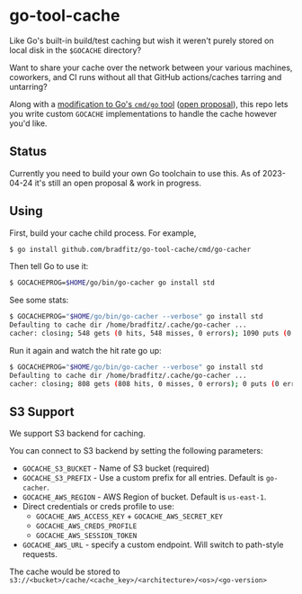 # go-tool-cache

Like Go's built-in build/test caching but wish it weren't purely stored on local disk in the `$GOCACHE` directory?

Want to share your cache over the network between your various machines, coworkers, and CI runs without all that GitHub actions/caches tarring and untarring?

Along with a [modification to Go's `cmd/go` tool](https://go-review.googlesource.com/c/go/+/486715) ([open proposal](https://github.com/golang/go/issues/59719)), this repo lets you write
custom `GOCACHE` implementations to handle the cache however you'd like.

## Status

Currently you need to build your own Go toolchain to use this. As of 2023-04-24 it's still an open proposal & work in progress.

## Using

First, build your cache child process. For example,

```sh
$ go install github.com/bradfitz/go-tool-cache/cmd/go-cacher
```

Then tell Go to use it:

```sh
$ GOCACHEPROG=$HOME/go/bin/go-cacher go install std
```

See some stats:

```sh
$ GOCACHEPROG="$HOME/go/bin/go-cacher --verbose" go install std
Defaulting to cache dir /home/bradfitz/.cache/go-cacher ...
cacher: closing; 548 gets (0 hits, 548 misses, 0 errors); 1090 puts (0 errors)
```

Run it again and watch the hit rate go up:

```sh
$ GOCACHEPROG="$HOME/go/bin/go-cacher --verbose" go install std
Defaulting to cache dir /home/bradfitz/.cache/go-cacher ...
cacher: closing; 808 gets (808 hits, 0 misses, 0 errors); 0 puts (0 errors)
```

## S3 Support

We support S3 backend for caching.

You can connect to S3 backend by setting the following parameters:
- `GOCACHE_S3_BUCKET` - Name of S3 bucket (required)
- `GOCACHE_S3_PREFIX` - Use a custom prefix for all entries. Default is `go-cacher`.
- `GOCACHE_AWS_REGION` - AWS Region of bucket. Default is `us-east-1`.
- Direct credentials or creds profile to use:
  - `GOCACHE_AWS_ACCESS_KEY` + `GOCACHE_AWS_SECRET_KEY` 
  - `GOCACHE_AWS_CREDS_PROFILE` 
  - `GOCACHE_AWS_SESSION_TOKEN`
- `GOCACHE_AWS_URL` - specify a custom endpoint. Will switch to path-style requests.  

The cache would be stored to `s3://<bucket>/cache/<cache_key>/<architecture>/<os>/<go-version>`
